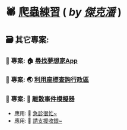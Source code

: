 # 🕷️ [爬蟲練習](https://tw-stock.streamlit.app/) ( *by [傑克潘](https://www.facebook.com/jack.pan.96)* )


## 🗃️ 其它專案:
### 📌 專案: 🏠 [尋找夢想家App](https://taipei-house-price.streamlit.app/)
### 📌 專案: 🌏 [利用座標查詢行政區](https://ssp6258-use-conda-env-geopandas-25ytkj.streamlit.app/)
### 📌 專案: 🎲 [離散事件模擬器](https://ssp6258-des-app-app-qdgbyz.streamlit.app/)
- 應用: 🏥 [急診很忙~](https://ssp6258-des-app-app-qdgbyz.streamlit.app/)
- 應用: 🛒 [請支援收銀~](https://ssp6258-des-app-app-qdgbyz.streamlit.app/)
